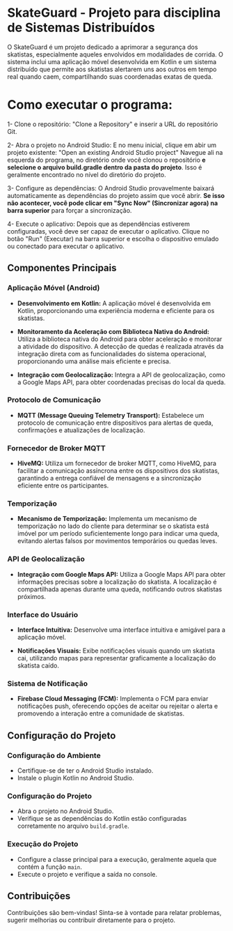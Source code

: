 # SkateGuard - Projeto para disciplina de Sistemas Distribuídos

O SkateGuard é um projeto dedicado a aprimorar a segurança dos skatistas, especialmente aqueles envolvidos em modalidades de corrida. O sistema inclui uma aplicação móvel desenvolvida em Kotlin e um sistema distribuído que permite aos skatistas alertarem uns aos outros em tempo real quando caem, compartilhando suas coordenadas exatas de queda.



# Como executar o programa:

1- Clone o repositório:
 "Clone a Repository" e inserir a URL do repositório Git.

2- Abra o projeto no Android Studio:
E no menu inicial, clique em abir um projeto existente: "Open an existing Android Studio project"
Navegue ali na esquerda do programa, no diretório onde você clonou o repositório
**e selecione o arquivo build.gradle dentro da pasta do projeto**.
Isso é geralmente encontrado no nível do diretório do projeto.

3- Configure as dependências:
O Android Studio provavelmente baixará automaticamente as dependências do projeto assim que você abrir. **Se isso não acontecer, você pode clicar em "Sync Now" (Sincronizar agora) na barra superior** para forçar a sincronização.

4- Execute o aplicativo:
Depois que as dependências estiverem configuradas, você deve ser capaz de executar o aplicativo. Clique no botão "Run" (Executar) na barra superior e escolha o dispositivo emulado ou conectado para executar o aplicativo.



## Componentes Principais

### Aplicação Móvel (Android)

- **Desenvolvimento em Kotlin:** A aplicação móvel é desenvolvida em Kotlin, proporcionando uma experiência moderna e eficiente para os skatistas.

- **Monitoramento da Aceleração com Biblioteca Nativa do Android:** Utiliza a biblioteca nativa do Android para obter aceleração e monitorar a atividade do dispositivo. A detecção de quedas é realizada através da integração direta com as funcionalidades do sistema operacional, proporcionando uma análise mais eficiente e precisa.

- **Integração com Geolocalização:** Integra a API de geolocalização, como a Google Maps API, para obter coordenadas precisas do local da queda.

### Protocolo de Comunicação

- **MQTT (Message Queuing Telemetry Transport):** Estabelece um protocolo de comunicação entre dispositivos para alertas de queda, confirmações e atualizações de localização.

### Fornecedor de Broker MQTT

- **HiveMQ:** Utiliza um fornecedor de broker MQTT, como HiveMQ, para facilitar a comunicação assíncrona entre os dispositivos dos skatistas, garantindo a entrega confiável de mensagens e a sincronização eficiente entre os participantes.

### Temporização

- **Mecanismo de Temporização:** Implementa um mecanismo de temporização no lado do cliente para determinar se o skatista está imóvel por um período suficientemente longo para indicar uma queda, evitando alertas falsos por movimentos temporários ou quedas leves.

### API de Geolocalização

- **Integração com Google Maps API:** Utiliza a Google Maps API para obter informações precisas sobre a localização do skatista. A localização é compartilhada apenas durante uma queda, notificando outros skatistas próximos.

### Interface do Usuário

- **Interface Intuitiva:** Desenvolve uma interface intuitiva e amigável para a aplicação móvel.

- **Notificações Visuais:** Exibe notificações visuais quando um skatista cai, utilizando mapas para representar graficamente a localização do skatista caído.

### Sistema de Notificação

- **Firebase Cloud Messaging (FCM):** Implementa o FCM para enviar notificações push, oferecendo opções de aceitar ou rejeitar o alerta e promovendo a interação entre a comunidade de skatistas.

## Configuração do Projeto

### Configuração do Ambiente

- Certifique-se de ter o Android Studio instalado.
- Instale o plugin Kotlin no Android Studio.

### Configuração do Projeto

- Abra o projeto no Android Studio.
- Verifique se as dependências do Kotlin estão configuradas corretamente no arquivo `build.gradle`.

### Execução do Projeto

- Configure a classe principal para a execução, geralmente aquela que contém a função `main`.
- Execute o projeto e verifique a saída no console.

## Contribuições

Contribuições são bem-vindas! Sinta-se à vontade para relatar problemas, sugerir melhorias ou contribuir diretamente para o projeto.
